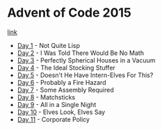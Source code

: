 # Advent of Code 2015

[link](https://adventofcode.com/2015)

- [Day 1](./01/01.md) - Not Quite Lisp
- [Day 2](./02/02.md) - I Was Told There Would Be No Math
- [Day 3](./03/03.md) - Perfectly Spherical Houses in a Vacuum
- [Day 4](./04/04.md) - The Ideal Stocking Stuffer
- [Day 5](./05/05.md) - Doesn't He Have Intern-Elves For This?
- [Day 6](./06/06.md) - Probably a Fire Hazard
- [Day 7](./07/07.md) - Some Assembly Required
- [Day 8](./08/08.md) - Matchsticks
- [Day 9](./09/09.md) - All in a Single Night
- [Day 10](./10/10.md) - Elves Look, Elves Say
- [Day 11](./11/11.md) - Corporate Policy
